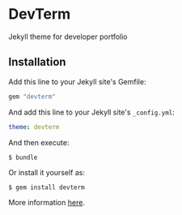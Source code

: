# DevTerm

Jekyll theme for developer portfolio

## Installation

Add this line to your Jekyll site's Gemfile:

```ruby
gem "devterm"
```

And add this line to your Jekyll site's `_config.yml`:

```yaml
theme: devterm
```

And then execute:

    $ bundle

Or install it yourself as:

    $ gem install devterm

More information [here](https://aculligan.github.io/work/devterm).

